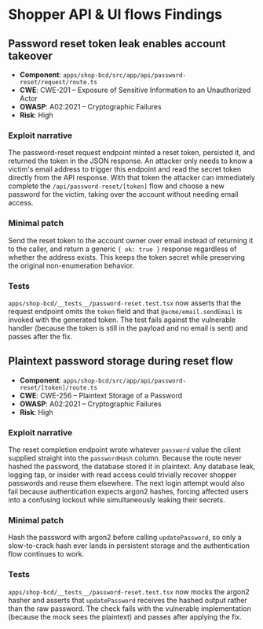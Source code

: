 # Shopper API & UI flows Findings

## Password reset token leak enables account takeover
- **Component**: `apps/shop-bcd/src/app/api/password-reset/request/route.ts`
- **CWE**: CWE-201 – Exposure of Sensitive Information to an Unauthorized Actor
- **OWASP**: A02:2021 – Cryptographic Failures
- **Risk**: High

### Exploit narrative
The password-reset request endpoint minted a reset token, persisted it, and returned the token in the JSON response. An attacker only needs to know a victim's email address to trigger this endpoint and read the secret token directly from the API response. With that token the attacker can immediately complete the `/api/password-reset/[token]` flow and choose a new password for the victim, taking over the account without needing email access.

### Minimal patch
Send the reset token to the account owner over email instead of returning it to the caller, and return a generic `{ ok: true }` response regardless of whether the address exists. This keeps the token secret while preserving the original non-enumeration behavior.

### Tests
`apps/shop-bcd/__tests__/password-reset.test.tsx` now asserts that the request endpoint omits the `token` field and that `@acme/email.sendEmail` is invoked with the generated token. The test fails against the vulnerable handler (because the token is still in the payload and no email is sent) and passes after the fix.

## Plaintext password storage during reset flow
- **Component**: `apps/shop-bcd/src/app/api/password-reset/[token]/route.ts`
- **CWE**: CWE-256 – Plaintext Storage of a Password
- **OWASP**: A02:2021 – Cryptographic Failures
- **Risk**: High

### Exploit narrative
The reset completion endpoint wrote whatever `password` value the client supplied straight into the `passwordHash` column. Because the route never hashed the password, the database stored it in plaintext. Any database leak, logging tap, or insider with read access could trivially recover shopper passwords and reuse them elsewhere. The next login attempt would also fail because authentication expects argon2 hashes, forcing affected users into a confusing lockout while simultaneously leaking their secrets.

### Minimal patch
Hash the password with argon2 before calling `updatePassword`, so only a slow-to-crack hash ever lands in persistent storage and the authentication flow continues to work.

### Tests
`apps/shop-bcd/__tests__/password-reset.test.tsx` now mocks the argon2 hasher and asserts that `updatePassword` receives the hashed output rather than the raw password. The check fails with the vulnerable implementation (because the mock sees the plaintext) and passes after applying the fix.
